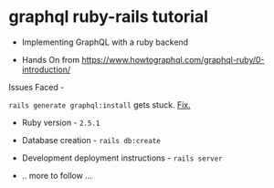 
# graphql ruby-rails tutorial
- Implementing GraphQL with a ruby backend

- Hands On from https://www.howtographql.com/graphql-ruby/0-introduction/

Issues Faced -

`rails generate graphql:install` gets stuck. [Fix.](https://github.com/rmosolgo/graphql-ruby/issues/617#issuecomment-408363219)

* Ruby version - `2.5.1` 

* Database creation - `rails db:create`

* Development deployment instructions - `rails server`

* .. more to follow ...
